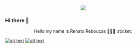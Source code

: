 <h1 align="center">
  <img src="https://giphy.com/gifs/JIX9t2j0ZTN9S/html5" />
</h1>

### Hi there 👋

<p align="center">Hello my name is Renato Rebouças 👨🏻‍💻 :rocket:</p>
<p align="center"> </p>

[![alt text][1.1]][1]
[![alt text][2.1]][2]

[1.1]: http://i.imgur.com/tXSoThF.png
[2.1]: http://i.imgur.com/P3YfQoD.png


[1]: https://twitter.com/https_zero6
[2]: https://www.facebook.com/tinho361/
